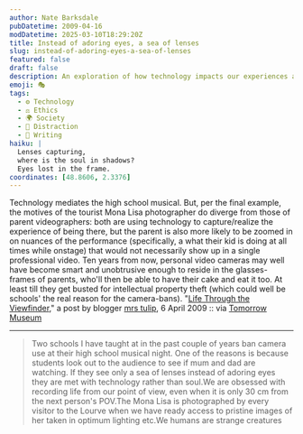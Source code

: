 ```yaml
---
author: Nate Barksdale
pubDatetime: 2009-04-16
modDatetime: 2025-03-10T18:29:20Z
title: Instead of adoring eyes, a sea of lenses
slug: instead-of-adoring-eyes-a-sea-of-lenses
featured: false
draft: false
description: An exploration of how technology impacts our experiences at high school performances, emphasizing the contrast between the roles of different types of videographers.
emoji: 🎭
tags:
  - ⚙️ Technology
  - ⚖️ Ethics
  - 🌍 Society
  - 📱 Distraction
  - 📝 Writing
haiku: |
  Lenses capturing,  
  where is the soul in shadows?  
  Eyes lost in the frame.
coordinates: [48.8606, 2.3376]
---
```


Technology mediates the high school musical. But, per the final example, the motives of the tourist Mona Lisa photographer do diverge from those of parent videographers: both are using technology to capture/realize the experience of being there, but the parent is also more likely to be zoomed in on nuances of the performance (specifically, a what their kid is doing at all times while onstage) that would not necessarily show up in a single professional video. Ten years from now, personal video cameras may well have become smart and unobtrusive enough to reside in the glasses-frames of parents, who'll then be able to have their cake and eat it too. At least till they get busted for intellectual property theft (which could well be schools' the real reason for the camera-bans). "[Life Through the Viewfinder](http://mrstulip.blogspot.com/2009/04/life-through-viewfinder.html)," a post by blogger [mrs tulip](http://mrstulip.blogspot.com/2009/04/life-through-viewfinder.html), 6 April 2009 :: via [Tomorrow Museum](http://www.tomorrowmuseum.com/2009/04/08/video-is-justice/)

---

> Two schools I have taught at in the past couple of years ban camera use at their high school musical night. One of the reasons is because students look out to the audience to see if mum and dad are watching. If they see only a sea of lenses instead of adoring eyes they are met with technology rather than soul.We are obsessed with recording life from our point of view, even when it is only 30 cm from the next person's POV.The Mona Lisa is photographed by every visitor to the Lourve when we have ready access to pristine images of her taken in optimum lighting etc.We humans are strange creatures
